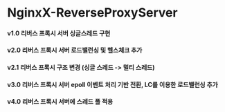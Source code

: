 # NginxX-ReverseProxyServer

#### v1.0 리버스 프록시 서버 싱글스레드 구현

#### v2.0 리버스 프록시 서버 로드밸런싱 및 헬스체크 추가

#### v2.1 리버스 프록시 구조 변경 (싱글 스레드 -> 멀티 스레드)

#### v3.0 리버스 프록시 서버 epoll 이벤트 처리 기반 전환, LC를 이용한 로드밸런싱 추가

#### v4.0 리버스 프록시 서버에 스레드 풀 적용
